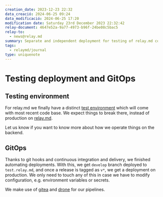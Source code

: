```yaml
---
creation_date: 2023-12-23 22:32
data_creació: 2024-06-25 09:24
data_modificació: 2024-06-25 17:20
modification date: Saturday 23rd December 2023 22:32:42
relay-document: 4647e52a-9a77-4973-b96f-24be08c5bac5
relay-to:
  - news@relay.md
summary: Separate and independent deployment for testing of relay.md codebase
tags:
  - relaymd/journal
type: uniquenote
---
```


# Testing deployment and GitOps
## Testing environment
For relay.md we finally have a distinct [test environment](https://test.relay.md) which will come with most recent code base. We expect things to break there, instead of production on [relay.md](https://relay.md).

Let us know if you want to know more about how we operate things on the backend.
## GitOps
Thanks to git hooks and continuous integration and delivery, we finished automating deployments. With this, we get `develop` branch deployed to `test.relay.md`, and once a release is tagged as `v*`, we get a deployment on production. We only need to touch any of this in case we have to modify configuration, e.g. environment variables or secrets.
 
We make use of [gitea](https://gitea.com) and [drone](https://drone.io) for our pipelines.